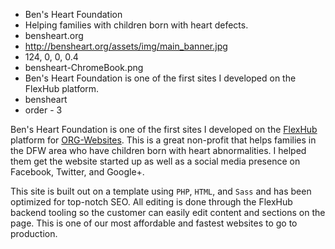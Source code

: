 * Ben's Heart Foundation
* Helping families with children born with heart defects.
* bensheart.org
* http://bensheart.org/assets/img/main_banner.jpg
* 124, 0, 0, 0.4
* bensheart-ChromeBook.png
* Ben's Heart Foundation is one of the first sites I developed on the FlexHub platform.
* bensheart
* order - 3

Ben's Heart Foundation is one of the first sites I developed on the [FlexHub](http://flexhub.ampnetmedia.com) platform for [ORG-Websites](http://org-websites.com). This is a great non-profit that helps families in the DFW area who have children born with heart abnormalities. I helped them get the website started up as well as a social media presence on Facebook, Twitter, and Google+.

This site is built out on a template using `PHP`, `HTML`, and `Sass` and has been optimized for top-notch SEO. All editing is done through the FlexHub backend tooling so the customer can easily edit content and sections on the page. This is one of our most affordable and fastest websites to go to production.

